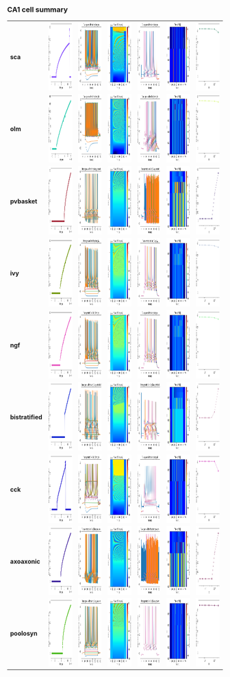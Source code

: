 ### CA1 cell summary 
<table>
<tr>
  <td width=30><b>sca</b></td>
  <td><a href="images/mean_spike_frequency_sca.png">
    <img alt="?" src="images/mean_spike_frequency_sca.png" height="160"/></a>
  </td>
  <td><a href="images/firing_rates_sca.png">
    <img alt="?" src="images/firing_rates_sca.png" height="160"/></a>
  </td>
  <td><a href="images/heatmap_sca.png">
    <img alt="?" src="images/heatmap_sca.png" height="160"/></a>
  </td>
  <td><a href="images/dt_traces_sca.png">
    <img alt="?" src="images/dt_traces_sca.png" height="160"/></a>
  </td>
  <td><a href="images/heatmap_dt_sca.png">
    <img alt="?" src="images/heatmap_dt_sca.png" height="160"/></a>
  </td>
  <td><a href="images/mean_spike_frequency_dt_sca.png">
    <img alt="?" src="images/mean_spike_frequency_dt_sca.png" height="160"/></a>
  </td>
<tr>
<tr>
  <td width=30><b>olm</b></td>
  <td><a href="images/mean_spike_frequency_olm.png">
    <img alt="?" src="images/mean_spike_frequency_olm.png" height="160"/></a>
  </td>
  <td><a href="images/firing_rates_olm.png">
    <img alt="?" src="images/firing_rates_olm.png" height="160"/></a>
  </td>
  <td><a href="images/heatmap_olm.png">
    <img alt="?" src="images/heatmap_olm.png" height="160"/></a>
  </td>
  <td><a href="images/dt_traces_olm.png">
    <img alt="?" src="images/dt_traces_olm.png" height="160"/></a>
  </td>
  <td><a href="images/heatmap_dt_olm.png">
    <img alt="?" src="images/heatmap_dt_olm.png" height="160"/></a>
  </td>
  <td><a href="images/mean_spike_frequency_dt_olm.png">
    <img alt="?" src="images/mean_spike_frequency_dt_olm.png" height="160"/></a>
  </td>
<tr>
<tr>
  <td width=30><b>pvbasket</b></td>
  <td><a href="images/mean_spike_frequency_pvbasket.png">
    <img alt="?" src="images/mean_spike_frequency_pvbasket.png" height="160"/></a>
  </td>
  <td><a href="images/firing_rates_pvbasket.png">
    <img alt="?" src="images/firing_rates_pvbasket.png" height="160"/></a>
  </td>
  <td><a href="images/heatmap_pvbasket.png">
    <img alt="?" src="images/heatmap_pvbasket.png" height="160"/></a>
  </td>
  <td><a href="images/dt_traces_pvbasket.png">
    <img alt="?" src="images/dt_traces_pvbasket.png" height="160"/></a>
  </td>
  <td><a href="images/heatmap_dt_pvbasket.png">
    <img alt="?" src="images/heatmap_dt_pvbasket.png" height="160"/></a>
  </td>
  <td><a href="images/mean_spike_frequency_dt_pvbasket.png">
    <img alt="?" src="images/mean_spike_frequency_dt_pvbasket.png" height="160"/></a>
  </td>
<tr>
<tr>
  <td width=30><b>ivy</b></td>
  <td><a href="images/mean_spike_frequency_ivy.png">
    <img alt="?" src="images/mean_spike_frequency_ivy.png" height="160"/></a>
  </td>
  <td><a href="images/firing_rates_ivy.png">
    <img alt="?" src="images/firing_rates_ivy.png" height="160"/></a>
  </td>
  <td><a href="images/heatmap_ivy.png">
    <img alt="?" src="images/heatmap_ivy.png" height="160"/></a>
  </td>
  <td><a href="images/dt_traces_ivy.png">
    <img alt="?" src="images/dt_traces_ivy.png" height="160"/></a>
  </td>
  <td><a href="images/heatmap_dt_ivy.png">
    <img alt="?" src="images/heatmap_dt_ivy.png" height="160"/></a>
  </td>
  <td><a href="images/mean_spike_frequency_dt_ivy.png">
    <img alt="?" src="images/mean_spike_frequency_dt_ivy.png" height="160"/></a>
  </td>
<tr>
<tr>
  <td width=30><b>ngf</b></td>
  <td><a href="images/mean_spike_frequency_ngf.png">
    <img alt="?" src="images/mean_spike_frequency_ngf.png" height="160"/></a>
  </td>
  <td><a href="images/firing_rates_ngf.png">
    <img alt="?" src="images/firing_rates_ngf.png" height="160"/></a>
  </td>
  <td><a href="images/heatmap_ngf.png">
    <img alt="?" src="images/heatmap_ngf.png" height="160"/></a>
  </td>
  <td><a href="images/dt_traces_ngf.png">
    <img alt="?" src="images/dt_traces_ngf.png" height="160"/></a>
  </td>
  <td><a href="images/heatmap_dt_ngf.png">
    <img alt="?" src="images/heatmap_dt_ngf.png" height="160"/></a>
  </td>
  <td><a href="images/mean_spike_frequency_dt_ngf.png">
    <img alt="?" src="images/mean_spike_frequency_dt_ngf.png" height="160"/></a>
  </td>
<tr>
<tr>
  <td width=30><b>bistratified</b></td>
  <td><a href="images/mean_spike_frequency_bistratified.png">
    <img alt="?" src="images/mean_spike_frequency_bistratified.png" height="160"/></a>
  </td>
  <td><a href="images/firing_rates_bistratified.png">
    <img alt="?" src="images/firing_rates_bistratified.png" height="160"/></a>
  </td>
  <td><a href="images/heatmap_bistratified.png">
    <img alt="?" src="images/heatmap_bistratified.png" height="160"/></a>
  </td>
  <td><a href="images/dt_traces_bistratified.png">
    <img alt="?" src="images/dt_traces_bistratified.png" height="160"/></a>
  </td>
  <td><a href="images/heatmap_dt_bistratified.png">
    <img alt="?" src="images/heatmap_dt_bistratified.png" height="160"/></a>
  </td>
  <td><a href="images/mean_spike_frequency_dt_bistratified.png">
    <img alt="?" src="images/mean_spike_frequency_dt_bistratified.png" height="160"/></a>
  </td>
<tr>
<tr>
  <td width=30><b>cck</b></td>
  <td><a href="images/mean_spike_frequency_cck.png">
    <img alt="?" src="images/mean_spike_frequency_cck.png" height="160"/></a>
  </td>
  <td><a href="images/firing_rates_cck.png">
    <img alt="?" src="images/firing_rates_cck.png" height="160"/></a>
  </td>
  <td><a href="images/heatmap_cck.png">
    <img alt="?" src="images/heatmap_cck.png" height="160"/></a>
  </td>
  <td><a href="images/dt_traces_cck.png">
    <img alt="?" src="images/dt_traces_cck.png" height="160"/></a>
  </td>
  <td><a href="images/heatmap_dt_cck.png">
    <img alt="?" src="images/heatmap_dt_cck.png" height="160"/></a>
  </td>
  <td><a href="images/mean_spike_frequency_dt_cck.png">
    <img alt="?" src="images/mean_spike_frequency_dt_cck.png" height="160"/></a>
  </td>
<tr>
<tr>
  <td width=30><b>axoaxonic</b></td>
  <td><a href="images/mean_spike_frequency_axoaxonic.png">
    <img alt="?" src="images/mean_spike_frequency_axoaxonic.png" height="160"/></a>
  </td>
  <td><a href="images/firing_rates_axoaxonic.png">
    <img alt="?" src="images/firing_rates_axoaxonic.png" height="160"/></a>
  </td>
  <td><a href="images/heatmap_axoaxonic.png">
    <img alt="?" src="images/heatmap_axoaxonic.png" height="160"/></a>
  </td>
  <td><a href="images/dt_traces_axoaxonic.png">
    <img alt="?" src="images/dt_traces_axoaxonic.png" height="160"/></a>
  </td>
  <td><a href="images/heatmap_dt_axoaxonic.png">
    <img alt="?" src="images/heatmap_dt_axoaxonic.png" height="160"/></a>
  </td>
  <td><a href="images/mean_spike_frequency_dt_axoaxonic.png">
    <img alt="?" src="images/mean_spike_frequency_dt_axoaxonic.png" height="160"/></a>
  </td>
<tr>
<tr>
  <td width=30><b>poolosyn</b></td>
  <td><a href="images/mean_spike_frequency_poolosyn.png">
    <img alt="?" src="images/mean_spike_frequency_poolosyn.png" height="160"/></a>
  </td>
  <td><a href="images/firing_rates_poolosyn.png">
    <img alt="?" src="images/firing_rates_poolosyn.png" height="160"/></a>
  </td>
  <td><a href="images/heatmap_poolosyn.png">
    <img alt="?" src="images/heatmap_poolosyn.png" height="160"/></a>
  </td>
  <td><a href="images/dt_traces_poolosyn.png">
    <img alt="?" src="images/dt_traces_poolosyn.png" height="160"/></a>
  </td>
  <td><a href="images/heatmap_dt_poolosyn.png">
    <img alt="?" src="images/heatmap_dt_poolosyn.png" height="160"/></a>
  </td>
  <td><a href="images/mean_spike_frequency_dt_poolosyn.png">
    <img alt="?" src="images/mean_spike_frequency_dt_poolosyn.png" height="160"/></a>
  </td>
<tr>
